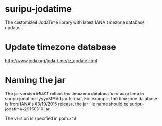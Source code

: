 # suripu-jodatime
The customized JodaTime library with latest IANA timezone database update.

# Update timezone database
http://www.joda.org/joda-time/tz_update.html

# Naming the jar
The jar version *MUST* reflect the timezone database's release time in suripu-jodatime-yyyyMMdd.jar format. 
For example, the timezone database is from IANA's 03/19/2015 release, the jar file name should be suripu-jodatime-20150319.jar

The version is specified in pom.xml
